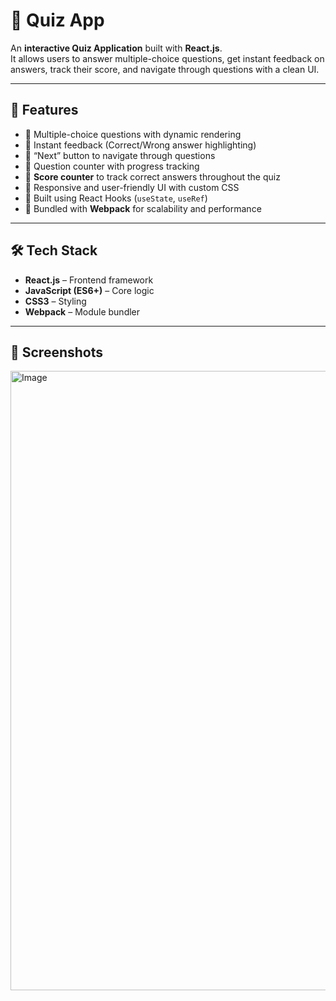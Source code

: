 # 🎯 Quiz App

An **interactive Quiz Application** built with **React.js**.  
It allows users to answer multiple-choice questions, get instant feedback on answers, track their score, and navigate through questions with a clean UI.

---

## 🚀 Features
- 📌 Multiple-choice questions with dynamic rendering  
- 📌 Instant feedback (Correct/Wrong answer highlighting)  
- 📌 “Next” button to navigate through questions  
- 📌 Question counter with progress tracking  
- 📌 **Score counter** to track correct answers throughout the quiz  
- 📌 Responsive and user-friendly UI with custom CSS  
- 📌 Built using React Hooks (`useState`, `useRef`)  
- 📌 Bundled with **Webpack** for scalability and performance  

---

## 🛠️ Tech Stack
- **React.js** – Frontend framework  
- **JavaScript (ES6+)** – Core logic  
- **CSS3** – Styling  
- **Webpack** – Module bundler  

---

## 📸 Screenshots



<img width="1901" height="991" alt="Image" src="https://github.com/josicoder1/Quize_App/quize_app/public/image.png" />
